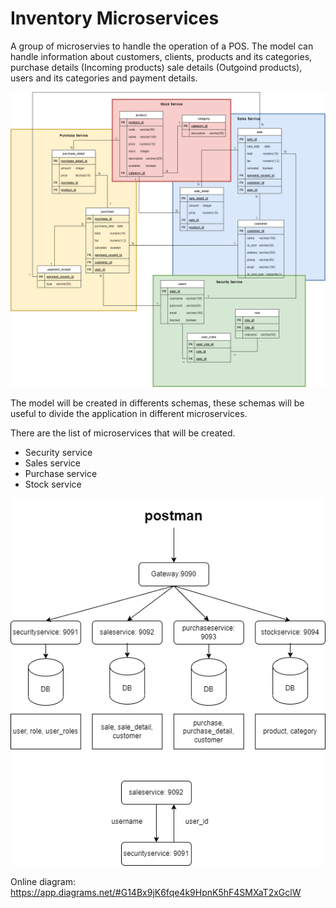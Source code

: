 
# Inventory Microservices

A group of microservies to handle the operation of a POS.
The model can handle information about customers, clients, products and its categories, purchase details (Incoming products) sale details (Outgoind products), users and its categories and payment details.

![Data model](Database_inventory_Model.drawio.png "Data Model")


The model will be created in differents schemas, these schemas will be useful to divide the application in different microservices.

There are the list of microservices that will be created.
- Security service
- Sales service
- Purchase service
- Stock service

![Microservices](Database_inventory_Microservices.drawio.png "Microservices")

Online diagram: https://app.diagrams.net/#G14Bx9jK6fqe4k9HpnK5hF4SMXaT2xGclW